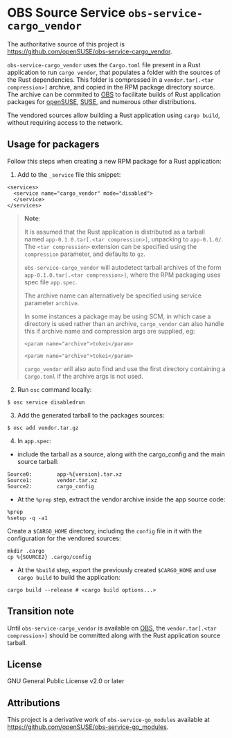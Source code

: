 # OBS Source Service `obs-service-cargo_vendor`

<!--
This is the Git repository for [`devel:languages:rust/obs-service-cargo_vendor`](https://build.opensuse.org/package/show/devel:languages:rust/obs-service-cargo_vendor),
an [Open Build Service (OBS)](https://build.opensuse.org) [Source Service](https://openbuildservice.org/help/manuals/obs-user-guide/cha.obs.source_service.html)
to locally vendor Rust crates and dependencies.
-->

The authoritative source of this project is https://github.com/openSUSE/obs-service-cargo_vendor.

`obs-service-cargo_vendor` uses the `Cargo.toml` file present in a Rust application
to run `cargo vendor`, that populates a folder with the sources of the Rust dependencies.
This folder is compressed in a `vendor.tar[.<tar compression>]` archive,
and copied in the RPM package directory source.
The archive can be commited to [OBS](https://build.opensuse.org) to facilitate builds
of Rust application packages for [openSUSE](https://www.opensuse.org),
[SUSE](https://www.suse.com), and numerous other distributions.

The vendored sources allow building a Rust application using `cargo build`, without requiring
access to the network.

## Usage for packagers

Follow this steps when creating a new RPM package for a Rust application:

1. Add to the `_service` file this snippet:
```
<services>
  <service name="cargo_vendor" mode="disabled">
  </service>
</services>
```

> **Note**:
>
> It is assumed that the Rust application is distributed as a tarball named
> `app-0.1.0.tar[.<tar compression>]`, unpacking to `app-0.1.0/`.
> The `<tar compression>` extension can be specified using the `compression` parameter,
> and defaults to `gz`.
>
> `obs-service-cargo_vendor` will autodetect tarball archives of the form `app-0.1.0.tar[.<tar compression>]`,
> where the RPM packaging uses spec file `app.spec`.
>
> The archive name can alternatively be specified using service parameter `archive`.
>
> In some instances a package may be using SCM, in which case a directory is used rather than an archive, `cargo_vendor` can also handle this if archive name and compression args are supplied, eg:
>
> `<param name="archive">tokei</param>`
>
> `<param name="archive">tokei</param>`
>
> `cargo_vendor` will also auto find and use the first directory containing a `Cargo.toml` if the archive args is not used.

2. Run `osc` command locally:

```
$ osc service disabledrun
```

3. Add the generated tarball to the packages sources:
```
$ osc add vendor.tar.gz
```

4. In `app.spec`:
 - include the tarball as a source, along with the cargo_config and the main source tarball:
```
Source0:        app-%{version}.tar.xz
Source1:        vendor.tar.xz
Source2:        cargo_config
```
 - At the `%prep` step, extract the vendor archive inside the app source code:
```
%prep
%setup -q -a1
```

Create a `$CARGO_HOME` directory, including the `config` file in it with the configuration
for the vendored sources:
```
mkdir .cargo
cp %{SOURCE2} .cargo/config
```

- At the `%build` step, export the previously created `$CARGO_HOME` and use `cargo build`
to build the application:
```
cargo build --release # <cargo build options...>
```

## Transition note

Until `obs-service-cargo_vendor` is available on [OBS](https://build.opensuse.org),
the `vendor.tar[.<tar compression>]` should be committed along with the Rust application
source tarball.

## License

GNU General Public License v2.0 or later

## Attributions

This project is a derivative work of `obs-service-go_modules` available at
https://github.com/openSUSE/obs-service-go_modules.
